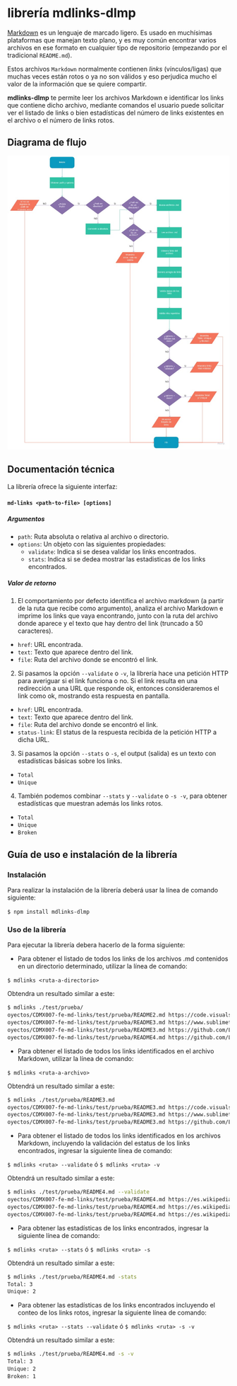 # librería mdlinks-dlmp

[Markdown](https://es.wikipedia.org/wiki/Markdown) es un lenguaje de marcado
ligero. Es usado en muchísimas plataformas que manejan texto plano, y es muy común
encontrar varios archivos en ese formato en cualquier tipo de repositorio
(empezando por el tradicional `README.md`).

Estos archivos `Markdown` normalmente contienen _links_ (vínculos/ligas) que
muchas veces están rotos o ya no son válidos y eso perjudica mucho el valor de
la información que se quiere compartir.

**mdlinks-dlmp** te permite leer los archivos Markdown e identificar los links que contiene dicho archivo, mediante comandos el usuario puede solicitar ver el listado de links o bien estadísticas del número de links existentes en el archivo o el número de links rotos.

## Diagrama de flujo

![diagrama-flujo](./images/diagrama-flujo.jpg)

## Documentación técnica

La librería ofrece la siguiente interfaz:

#### `md-links <path-to-file> [options]`

##### Argumentos

- `path`: Ruta absoluta o relativa al archivo o directorio.
- `options`: Un objeto con las siguientes propiedades:
  - `validate`: Indica si se desea validar los links encontrados.
  - `stats`: Indica si se dedea mostrar las estadisticas de los links encontrados.

##### Valor de retorno

1. El comportamiento por defecto identifica el archivo markdown (a partir de la ruta que recibe como argumento), analiza el archivo Markdown e imprime los links que vaya encontrando, junto con la ruta del archivo donde aparece y el texto que hay dentro del link (truncado a 50 caracteres).

- `href`: URL encontrada.
- `text`: Texto que aparece dentro del link.
- `file`: Ruta del archivo donde se encontró el link.

2. Si pasamos la opción `--validate` o `-v`, la librería hace una petición HTTP para
averiguar si el link funciona o no. Si el link resulta en una redirección a una
URL que responde ok, entonces consideraremos el link como ok, mostrando esta respuesta en pantalla.

- `href`: URL encontrada.
- `text`: Texto que aparece dentro del link.
- `file`: Ruta del archivo donde se encontró el link.
-  `status-link`: El status de la respuesta recibida de la petición HTTP a dicha URL.

3. Si pasamos la opción `--stats` o `-s`, el output (salida) es un texto con estadísticas
básicas sobre los links.

- `Total`
- `Unique`

4. También podemos combinar `--stats` y `--validate` o `-s -v`, para obtener estadísticas que
muestran además los links rotos.

- `Total`
- `Unique`
- `Broken`

## Guía de uso e instalación de la librería

### Instalación

Para realizar la instalación de la librería deberá usar la línea de comando siguiente:

`$ npm install mdlinks-dlmp`

### Uso de la librería

Para ejecutar la librería debera hacerlo de la forma siguiente:

* Para obtener el listado de todos los links de los archivos .md contenidos en un directorio determinado, utilizar la línea de comando:

`$ mdlinks <ruta-a-directorio>`

Obtendra un resultado similar a este:

```sh
$ mdlinks ./test/prueba/
oyectos/CDMX007-fe-md-links/test/prueba/README2.md https://code.visualstudio.com/ Visual Code
oyectos/CDMX007-fe-md-links/test/prueba/README3.md https://www.sublimetext.com/ Sublime Text
oyectos/CDMX007-fe-md-links/test/prueba/README3.md https://github.com/Laboratoria/curricula-js/tree/v2.x/topics/shell UNIX Shell
oyectos/CDMX007-fe-md-links/test/prueba/README4.md https://github.com/Laboratoria/curricula-js/tree/v2.x/topics/scm/01-git git
```

* Para obtener el listado de todos los links identificados en el archivo Markdown, utilizar la línea de comando:

`$ mdlinks <ruta-a-archivo>`

Obtendrá un resultado similar a este:

```sh
$ mdlinks ./test/prueba/README3.md
oyectos/CDMX007-fe-md-links/test/prueba/README3.md https://code.visualstudio.com/ Visual Code
oyectos/CDMX007-fe-md-links/test/prueba/README3.md https://www.sublimetext.com/ Sublime Text
oyectos/CDMX007-fe-md-links/test/prueba/README3.md https://github.com/Laboratoria/curricula-js/tree/v2.x/topics/shell UNIX Shell
```

* Para obtener el listado de todos los links identificados en los archivos Markdown, incluyendo la validación del estatus de los links encontrados, ingresar la siguiente línea de comando:

`$ mdlinks <ruta> --validate` ó `$ mdlinks <ruta> -v`

Obtendrá un resultado similar a este:

```sh
$ mdlinks ./test/prueba/README4.md --validate
oyectos/CDMX007-fe-md-links/test/prueba/README4.md https://es.wikipedia.org/wiki/Markdown OK 200 Markdown
oyectos/CDMX007-fe-md-links/test/prueba/README4.md https://es.wikipedia.org/wiki/Markdown OK 200 Markdown
oyectos/CDMX007-fe-md-links/test/prueba/README4.md https://es.wikipedia.org/wiki/Markdwn Not Found 404 Markdown
```

* Para obtener las estadísticas de los links encontrados, ingresar la siguiente línea de comando:

`$ mdlinks <ruta> --stats` ó `$ mdlinks <ruta> -s`

Obtendrá un resultado similar a este:

```sh
$ mdlinks ./test/prueba/README4.md -stats
Total: 3
Unique: 2
```

* Para obtener las estadísticas de los links encontrados incluyendo el conteo de los links rotos, ingresar la siguiente línea de comando:

`$ mdlinks <ruta> --stats --validate` ó `$ mdlinks <ruta> -s -v`

Obtendrá un resultado similar a este:

```sh
$ mdlinks ./test/prueba/README4.md -s -v
Total: 3
Unique: 2
Broken: 1
```

